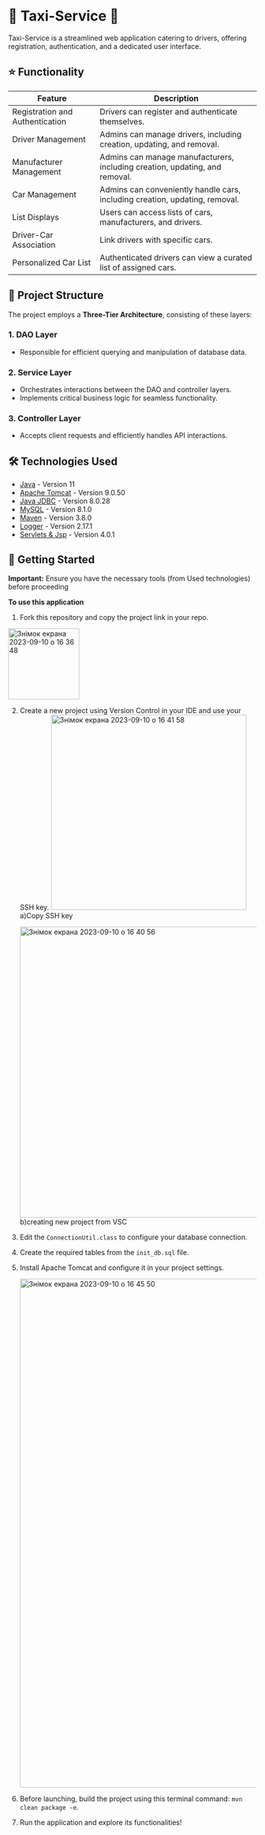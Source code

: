 # 🚕 Taxi-Service 🚖

Taxi-Service is a streamlined web application catering to drivers, offering registration, authentication, and a dedicated user interface.

## ⭐️ Functionality


| Feature                           | Description                                                                  |
|----------------------------------|------------------------------------------------------------------------------|
| Registration and Authentication | Drivers can register and authenticate themselves.                          |
| Driver Management                | Admins can manage drivers, including creation, updating, and removal.        |
| Manufacturer Management          | Admins can manage manufacturers, including creation, updating, and removal.  |
| Car Management                   | Admins can conveniently handle cars, including creation, updating, removal. |
| List Displays                    | Users can access lists of cars, manufacturers, and drivers.                  |
| Driver-Car Association           | Link drivers with specific cars.                                            |
| Personalized Car List            | Authenticated drivers can view a curated list of assigned cars.              |




## 📂 Project Structure

The project employs a **Three-Tier Architecture**, consisting of these layers:

### 1. DAO Layer
- Responsible for efficient querying and manipulation of database data.

### 2. Service Layer
- Orchestrates interactions between the DAO and controller layers.
- Implements critical business logic for seamless functionality.

### 3. Controller Layer
- Accepts client requests and efficiently handles API interactions.


  
## 🛠️ Technologies Used

- [Java](https://www.oracle.com/java/technologies/javase/jdk11-archive-downloads.html) - Version 11
- [Apache Tomcat](https://repo1.maven.org/maven2/org/apache/tomcat/tomcat/9.0.50/) - Version 9.0.50
- [Java JDBC](https://mvnrepository.com/artifact/mysql/mysql-connector-java/8.0.28) - Version 8.0.28
- [MySQL](https://dev.mysql.com/downloads/mysql/) - Version 8.1.0
- [Maven](https://repo.maven.apache.org/maven2/org/apache/maven/plugins/maven-compiler-plugin/3.8.0/) - Version 3.8.0
- [Logger](https://mvnrepository.com/artifact/org.apache.logging.log4j/log4j-core/2.17.1) - Version 2.17.1
- [Servlets & Jsp](https://mvnrepository.com/artifact/javax.servlet/javax.servlet-api/4.0.1) - Version 4.0.1



## 🚀 Getting Started

**Important:** Ensure you have the necessary tools (from Used technologies) before proceeding

  **To use this application**

1. Fork this repository and copy the project link in your repo.
<img width="144" alt="Знімок екрана 2023-09-10 о 16 36 48" src="https://github.com/mykhailoKrlKrk/my-taxi-service/assets/133024859/8d915606-568f-4452-beb9-e3c96f52497e">



2. Create a new project using Version Control in your IDE and use your SSH key.
   <img width="396" alt="Знімок екрана 2023-09-10 о 16 41 58" src="https://github.com/mykhailoKrlKrk/my-taxi-service/assets/133024859/b530adb3-7cae-4179-bb72-ddab1e31096e">
   a)Copy SSH key



   
   <img width="590" alt="Знімок екрана 2023-09-10 о 16 40 56" src="https://github.com/mykhailoKrlKrk/my-taxi-service/assets/133024859/249274d5-6faf-4ca6-82c9-b13ee4586c12">
   b)creating new project from VSC
4. Edit the `ConnectionUtil.class` to configure your database connection.
5. Create the required tables from the `init_db.sql` file.
6. Install Apache Tomcat and configure it in your project settings.


   <img width="1032" alt="Знімок екрана 2023-09-10 о 16 45 50" src="https://github.com/mykhailoKrlKrk/my-taxi-service/assets/133024859/9e291793-f2b6-4a88-b1af-42759ddd42fb">
7. Before launching, build the project using this terminal command: `mvn clean package -e`.
8. Run the application and explore its functionalities!



 
